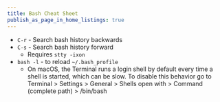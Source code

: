 ```yaml
---
title: Bash Cheat Sheet
publish_as_page_in_home_listings: true
---
```


- `C-r` - Search bash history backwards
- `C-s` - Search bash history forward
	- Requires `stty -ixon`
- `bash -l` - to reload `~/.bash_profile`
    - On macOS, the Terminal runs a login shell by default every time a shell is started, which can be slow. To disable this behavior go to Terminal > Settings > General > Shells open with > Command (complete path) > /bin/bash